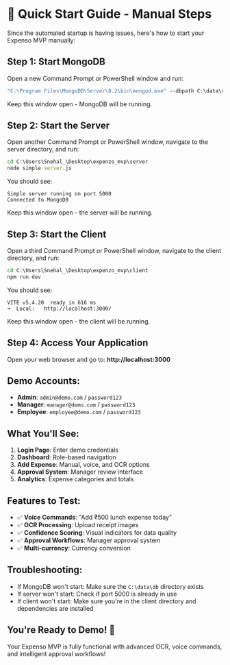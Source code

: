 # 🚀 Quick Start Guide - Manual Steps

Since the automated startup is having issues, here's how to start your Expenso MVP manually:

## Step 1: Start MongoDB
Open a new Command Prompt or PowerShell window and run:
```cmd
"C:\Program Files\MongoDB\Server\8.2\bin\mongod.exe" --dbpath C:\data\db
```
Keep this window open - MongoDB will be running.

## Step 2: Start the Server
Open another Command Prompt or PowerShell window, navigate to the server directory, and run:
```cmd
cd C:\Users\Snehal_\Desktop\expenzo_mvp\server
node simple-server.js
```
You should see:
```
Simple server running on port 5000
Connected to MongoDB
```
Keep this window open - the server will be running.

## Step 3: Start the Client
Open a third Command Prompt or PowerShell window, navigate to the client directory, and run:
```cmd
cd C:\Users\Snehal_\Desktop\expenzo_mvp\client
npm run dev
```
You should see:
```
VITE v5.4.20  ready in 616 ms
➜  Local:   http://localhost:3000/
```
Keep this window open - the client will be running.

## Step 4: Access Your Application
Open your web browser and go to: **http://localhost:3000**

## Demo Accounts:
- **Admin**: `admin@demo.com` / `password123`
- **Manager**: `manager@demo.com` / `password123`
- **Employee**: `employee@demo.com` / `password123`

## What You'll See:
1. **Login Page**: Enter demo credentials
2. **Dashboard**: Role-based navigation
3. **Add Expense**: Manual, voice, and OCR options
4. **Approval System**: Manager review interface
5. **Analytics**: Expense categories and totals

## Features to Test:
- ✅ **Voice Commands**: "Add ₹500 lunch expense today"
- ✅ **OCR Processing**: Upload receipt images
- ✅ **Confidence Scoring**: Visual indicators for data quality
- ✅ **Approval Workflows**: Manager approval system
- ✅ **Multi-currency**: Currency conversion

## Troubleshooting:
- If MongoDB won't start: Make sure the `C:\data\db` directory exists
- If server won't start: Check if port 5000 is already in use
- If client won't start: Make sure you're in the client directory and dependencies are installed

## You're Ready to Demo! 🎯
Your Expenso MVP is fully functional with advanced OCR, voice commands, and intelligent approval workflows!

